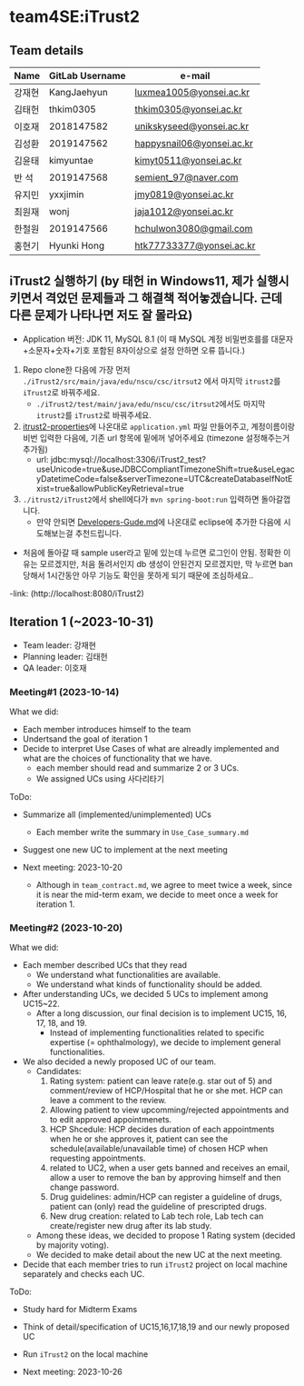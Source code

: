 # team4SE:iTrust2
## Team details
| Name | GitLab Username | e-mail                    |
|------|-----------------|---------------------------| 
| 강재현 | KangJaehyun | luxmea1005@yonsei.ac.kr   |
| 김태헌 | thkim0305 | thkim0305@yonsei.ac.kr    |
| 이호재 | 2018147582 | unikskyseed@yonsei.ac.kr  |
| 김성환 | 2019147562 | happysnail06@yonsei.ac.kr |
| 김윤태 | kimyuntae | kimyt0511@yonsei.ac.kr    |
| 반  석 | 2019147568 | semient_97@naver.com      |
| 유지민 | yxxjimin | jmy0819@yonsei.ac.kr      |
| 최원재 | wonj | jaja1012@yonsei.ac.kr     |
| 한철원 | 2019147566 | hchulwon3080@gmail.com    |
| 홍현기 | Hyunki Hong | htk77733377@yonsei.ac.kr  |

## iTrust2 실행하기 (by 태헌 in Windows11, 제가 실행시키면서 격었던 문제들과 그 해결책 적어놓겠습니다. 근데 다른 문제가 나타나면 저도 잘 몰라요)
- Application 버전: JDK 11, MySQL 8.1 (이 때 MySQL 계정 비밀번호를를 대문자+소문자+숫자+기호 포함된 8자이상으로 설정 안하면 오류 뜹니다.)
1. Repo clone한 다음에 가장 먼저 `./iTrust2/src/main/java/edu/nscu/csc/itrsut2` 에서 마지막 `itrust2`를 `iTrust2`로 바꿔주세요.
    - `./iTrust2/test/main/java/edu/nscu/csc/itrsut2`에서도 마지막 `itrust2`를 `iTrust2`로 바꿔주세요.
2. [itrust2-properties](https://github.com/ncsu-csc326/iTrust2/blob/main/docs/Developers-Guide.md#itrust2-properties)에 나온대로 `application.yml` 파일 만들어주고, 계정이름이랑 비번 입력한 다음에, 기존 url 항목에 밑에꺼 넣어주세요 (timezone 설정해주는거 추가됨)
    - url: jdbc:mysql://localhost:3306/iTrust2_test?useUnicode=true&useJDBCCompliantTimezoneShift=true&useLegacyDatetimeCode=false&serverTimezone=UTC&createDatabaseIfNotExist=true&allowPublicKeyRetrieval=true
3. `./itrust2/iTrust2`에서 shell에다가 `mvn spring-boot:run` 입력하면 돌아갈껍니다.
    - 만약 안되면 [Developers-Gude.md](https://github.com/ncsu-csc326/iTrust2/blob/main/docs/Developers-Guide.md##import-itrust2-into-eclipse-workspace)에 나온대로 eclipse에 추가한 다음에 시도해보는걸 추천드립니다.

- 처음에 돌아갈 때 sample user라고 밑에 있는데 누르면 로그인이 안됨. 정확한 이유는 모르겠지만, 처음 돌려서인지 db 생성이 안된건지 모르겠지만, 막 누르면 ban당해서 1시간동안 아무 기능도 확인을 못하게 되기 때문에 조심하세요..

-link: (http://localhost:8080/iTrust2)

## Iteration 1 (~2023-10-31)
- Team leader: 강재현
- Planning leader: 김태헌
- QA leader: 이호재

### Meeting#1 (2023-10-14)
What we did:
- Each member introduces himself to the team
- Undertsand the goal of iteration 1
- Decide to interpret Use Cases of what are alreadly implemented and what are the choices of functionality that we have.
    - each member should read and summarize 2 or 3 UCs.
    - We assigned UCs using 사다리타기

ToDo:
- Summarize all (implemented/unimplemented) UCs
    - Each member write the summary in `Use_Case_summary.md`
- Suggest one new UC to implement at the next meeting

- Next meeting: 2023-10-20
    - Although in `team_contract.md`, we agree to meet twice a week, since it is near the mid-term exam, we decide to meet once a week for iteration 1.

### Meeting#2 (2023-10-20)
What we did:
- Each member described UCs that they read
    - We understand what functionalities are available.
    - We understand what kinds of functionality should be added.
- After understanding UCs, we decided 5 UCs to implement among UC15~22.
    - After a long discussion, our final decision is to implement UC15, 16, 17, 18, and 19.
        - Instead of implementing functionalities related to specific expertise (= ophthalmology), we decide to implement general functionalities.
- We also decided a newly proposed UC of our team.
    - Candidates:
        1. Rating system: patient can leave rate(e.g. star out of 5) and comment/review of HCP/Hospital that he or she met. HCP can leave a comment to the review.
        2. Allowing patient to view upcomming/rejected appointments and to edit approved appointmenets.
        3. HCP Shcedule: HCP decides duration of each appointments when he or she approves it, patient can see the schedule(available/unavailable time) of chosen HCP when requesting appointments.
        4. related to UC2, when a user gets banned and receives an email, allow a user to remove the ban by approving himself and then change password. 
        5. Drug guidelines: admin/HCP can register a guideline of drugs, patient can (only) read the guideline of prescripted drugs.
        6. New drug creation: related to Lab tech role, Lab tech can create/register new drug after its lab study.
    - Among these ideas, we decided to propose 1 Rating system (decided by majority voting). 
    - We decided to make detail about the new UC at the next meeting.
- Decide that each member tries to run `iTrust2` project on local machine separately and checks each UC.

ToDo:
- Study hard for Midterm Exams
- Think of detail/specification of UC15,16,17,18,19 and our newly proposed UC
- Run `iTrust2` on the local machine

- Next meeting: 2023-10-26
